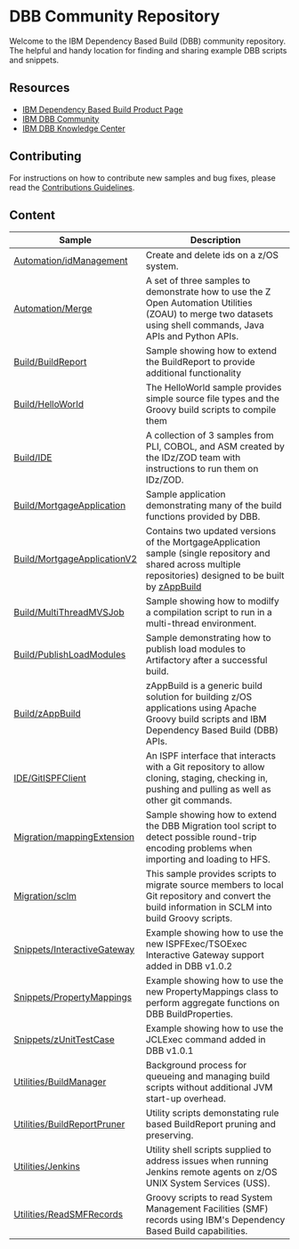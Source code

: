 # DBB Community Repository
Welcome to the IBM Dependency Based Build (DBB) community repository. The helpful and handy location for finding and sharing example DBB scripts and snippets.

## Resources
* [IBM Dependency Based Build Product Page](https://developer.ibm.com/mainframe/products/ibm-dependency-based-build/)
* [IBM DBB Community](https://www.ibm.com/developerworks/community/groups/service/html/communitystart?communityUuid=eb5571db-e187-47c1-bd64-d5da2bd73e73)
* [IBM DBB Knowledge Center](https://www.ibm.com/support/knowledgecenter/SS6T76_1.0.2/welcome.html)

## Contributing
For instructions on how to contribute new samples and bug fixes, please read the [Contributions Guidelines](CONTRIBUTIONS.md).

## Content
Sample | Description
--- | ---
[Automation/idManagement](Automation/idManagement) | Create and delete ids on a z/OS system.
[Automation/Merge](Automation/Merge) | A set of three samples to demonstrate how to use the Z Open Automation Utilities (ZOAU) to merge two datasets using shell commands, Java APIs and Python APIs.
[Build/BuildReport](Build/BuildReport) | Sample showing how to extend the BuildReport to provide additional functionality
[Build/HelloWorld](Build/HelloWorld) | The HelloWorld sample provides simple source file types and the Groovy build scripts to compile them
[Build/IDE](Build/IDE) | A collection of 3 samples from PLI, COBOL, and ASM created by the IDz/ZOD team with instructions to run them on IDz/ZOD.
[Build/MortgageApplication](Build/MortgageApplication) | Sample application demonstrating many of the  build functions provided by DBB.
[Build/MortgageApplicationV2](Build/MortgageApplicationV2) | Contains two updated versions of the MortgageApplication sample (single repository and shared across multiple repositories) designed to be built by [zAppBuild](Build/zAppBuild)
[Build/MultiThreadMVSJob](Build/MultiThreadMVSJob) | Sample showing how to modilfy a compilation script to run in a multi-thread environment.
[Build/PublishLoadModules](Build/PublishLoadModules) | Sample demonstrating how to publish load modules to Artifactory after a successful build.
[Build/zAppBuild](Build/zAppBuild) | zAppBuild is a generic build solution for building z/OS applications using Apache Groovy build scripts and IBM Dependency Based Build (DBB) APIs. 
[IDE/GitISPFClient](IDE/GitISPFClient) | An ISPF interface that interacts with a Git repository to allow cloning, staging, checking in, pushing and pulling as well as other git commands.
[Migration/mappingExtension](Migration/mappingExtension) | Sample showing how to extend the DBB Migration tool script to detect possible round-trip encoding problems when importing and loading to HFS.
[Migration/sclm](Migration/sclm) | This sample provides scripts to migrate source members to local Git repository and convert the build information in SCLM into build Groovy scripts.
[Snippets/InteractiveGateway](Snippets/InteractiveGateway) | Example showing how to use the new ISPFExec/TSOExec Interactive Gateway support added in DBB v1.0.2
[Snippets/PropertyMappings](Snippets/PropertyMappings) | Example showing how to use the new PropertyMappings class to perform aggregate functions on DBB BuildProperties.
[Snippets/zUnitTestCase](Snippets/zUnitTestCase) | Example showing how to use the JCLExec command added in DBB v1.0.1
[Utilities/BuildManager](Utilities/BuildManager) | Background process for queueing and managing build scripts without additional JVM start-up overhead.
[Utilities/BuildReportPruner](Utilities/BuildReportPruner) | Utility scripts demonstating rule based BuildReport pruning and preserving.
[Utilities/Jenkins](Utilities/Jenkins) | Utility shell scripts supplied to address issues when running Jenkins remote agents on z/OS UNIX System Services (USS).
[Utilities/ReadSMFRecords](Utilities/ReadSMFRecords) | Groovy scripts to read System Management Facilities (SMF) records using IBM's Dependency Based Build capabilities.
